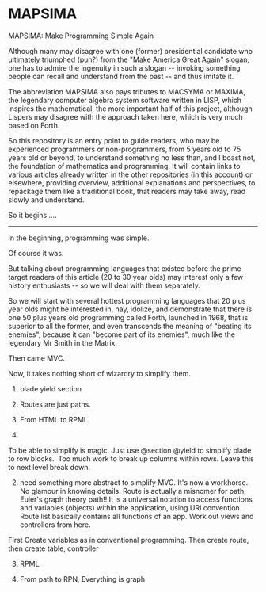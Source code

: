 # MAPSIMA
MAPSIMA: Make Programming Simple Again

Although many may disagree with one (former) presidential candidate who ultimately triumphed (pun?) from the "Make America Great Again" slogan, one has to admire the ingenuity in such a slogan -- invoking something people can recall and understand from the past -- and thus imitate it.

The abbreviation MAPSIMA also pays tributes to MACSYMA or MAXIMA, the legendary computer algebra system software written in LISP, which inspires the mathematical, the more important half of this project, although Lispers may disagree with the approach taken here, which is very much based on Forth.

So this repository is an entry point to guide readers, who may be experienced programmers or non-programmers, from 5 years old to 75 years old or beyond, to understand something no less than, and I boast not, the foundation of mathematics and programming. It will contain links to various articles already written in the other repositories (in this account) or elsewhere, providing overview, additional explanations and perspectives, to repackage them like a traditional book, that readers may take away, read slowly and understand.

So it begins ....

<hr>

In the beginning, programming was simple.

Of course it was.

But talking about programming languages that existed before the prime target readers of this article (20 to 30 year olds) may interest only a few history enthusiasts -- so we will deal with them separately.

So we will start with several hottest programming languages that 20 plus year olds might be interested in, nay, idolize, and demonstrate that there is one 50 plus years old programming called Forth, launched in 1968, that is superior to all the former, and even transcends the meaning of "beating its enemies", because it can "become part of its enemies", much like the legendary Mr Smith in the Matrix.

Then came MVC.

Now, it takes nothing short of wizardry to simplify them.

1) blade yield section
2) Routes are just paths.
3) From HTML to RPML

1)
To be able to simplify is magic.
Just use @section @yield to simplify blade to row blocks. 
Too much work to break up columns within rows. Leave this to next level break down.

2) need something more abstract to simplify MVC. It's now a workhorse. No glamour in knowing details.
Route is actually a misnomer for path, Euler's graph theory path!!
It is a universal notation to access functions and variables (objects) within the application, using URI convention. 
Route list basically contains all functions of an app. Work out views and controllers from here.

First Create variables as in conventional programming. Then create route, then create table, controller 

3) RPML

4) From path to RPN, Everything is graph 
